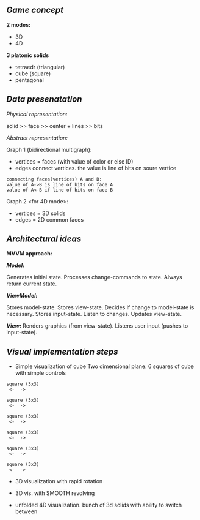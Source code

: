 ***Game concept***
-
**2 modes:**
- 3D
- 4D

**3 platonic solids**
- tetraedr (triangular)
- cube (square)
- pentagonal


***Data presenatation***
-
*Physical representation:*

 solid >> face >> center + lines >> bits

*Abstract representation:*

 Graph 1 (bidirectional multigraph):
  - vertices = faces (with value of color or else ID)
  - edges connect vertices. the value is line of bits on soure vertice 
  ```example
  connecting faces(vertices) A and B:
  value of A->B is line of bits on face A
  value of A<-B if line of bits on face B
  ```
  
 Graph 2  <for 4D mode>:
  - vertices = 3D solids
  - edges = 2D common faces

***Architectural ideas***
-
**MVVM approach:**

***Model:***

Generates initial state.
Processes change-commands to state.
Always return current state.

***ViewModel:***

Stores model-state.
Stores view-state. Decides if change to model-state is necessary. 
Stores input-state. Listen to changes. Updates view-state.


***View:***
 Renders graphics (from view-state).
 Listens user input (pushes to input-state).




***Visual implementation steps***
-
- Simple visualization of cube
Two dimensional plane. 6 squares of cube with simple controls
```
square (3x3)    
 <-  -> 
 
square (3x3)    
 <-  -> 
 
square (3x3)    
 <-  -> 
 
square (3x3)    
 <-  -> 
 
square (3x3)    
 <-  -> 
 
square (3x3)    
 <-  -> 
 ```

- 3D visualization with rapid rotation

- 3D vis. with SMOOTH revolving

- unfolded 4D visualization. bunch of 3d solids with ability to switch between 